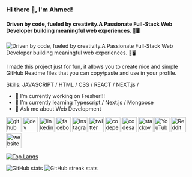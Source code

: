 ### Hi there 👋, I'm Ahmed!
#### Driven by code, fueled by creativity.A Passionate Full-Stack Web Developer building meaningful web experiences. 🚀🖥️
![Driven by code, fueled by creativity.A Passionate Full-Stack Web Developer building meaningful web experiences. 🚀🖥️](https://i.ibb.co/ygJYLTc/logo2-1.png)

I made this project just for fun, it allows you to create nice and simple GitHub Readme files that you can copy/paste and use in your profile.

Skills: JAVASCRIPT / HTML / CSS / REACT /  NEXT.js /

- 🔭 I’m currently working on Fresher!!! 
- 🌱 I’m currently learning Typescript / Next.js / Mongoose 
- 💬 Ask me about Web Development 


[<img src='https://cdn.jsdelivr.net/npm/simple-icons@3.0.1/icons/github.svg' alt='github' height='40'>](https://github.com/Aahmed-Hossain)  [<img src='https://cdn.jsdelivr.net/npm/simple-icons@3.0.1/icons/dev-dot-to.svg' alt='dev' height='40'>](https://dev.to/Aahmed-Hossain)  [<img src='https://cdn.jsdelivr.net/npm/simple-icons@3.0.1/icons/linkedin.svg' alt='linkedin' height='40'>](https://www.linkedin.com/in/Aahmed-Hossain/)  [<img src='https://cdn.jsdelivr.net/npm/simple-icons@3.0.1/icons/facebook.svg' alt='facebook' height='40'>](https://www.facebook.com/Aahmed-Hossain)  [<img src='https://cdn.jsdelivr.net/npm/simple-icons@3.0.1/icons/instagram.svg' alt='instagram' height='40'>](https://www.instagram.com/Aahmed-Hossain/)  [<img src='https://cdn.jsdelivr.net/npm/simple-icons@3.0.1/icons/twitter.svg' alt='twitter' height='40'>](https://twitter.com/Aahmed-Hossain)  [<img src='https://cdn.jsdelivr.net/npm/simple-icons@3.0.1/icons/codepen.svg' alt='codepen' height='40'>](https://codepen.io/Aahmed-Hossain)  [<img src='https://cdn.jsdelivr.net/npm/simple-icons@3.0.1/icons/codesandbox.svg' alt='codesandbox' height='40'>](https://codesandbox.io/u/Aahmed-Hossain)  [<img src='https://cdn.jsdelivr.net/npm/simple-icons@3.0.1/icons/stackoverflow.svg' alt='stackoverflow' height='40'>](https://stackoverflow.com/users/Aahmed-Hossain)  [<img src='https://cdn.jsdelivr.net/npm/simple-icons@3.0.1/icons/youtube.svg' alt='YouTube' height='40'>](https://www.youtube.com/channel/Aahmed-Hossain)  [<img src='https://cdn.jsdelivr.net/npm/simple-icons@3.0.1/icons/reddit.svg' alt='Reddit' height='40'>](https://www.reddit.com/user/Aahmed-Hossain)  [<img src='https://cdn.jsdelivr.net/npm/simple-icons@3.0.1/icons/icloud.svg' alt='website' height='40'>](Aahmed-Hossain)  

[![Top Langs](https://github-readme-stats.vercel.app/api/top-langs/?username=Aahmed-Hossain)](https://github.com/Aahmed-Hossain/github-readme-stats)


![GitHub stats](https://github-readme-stats.vercel.app/api?username=Aahmed-Hossain&show_icons=true&count_private=true)  ![GitHub streak stats](https://streak-stats.demolab.com/?user=Aahmed-Hossain)  



